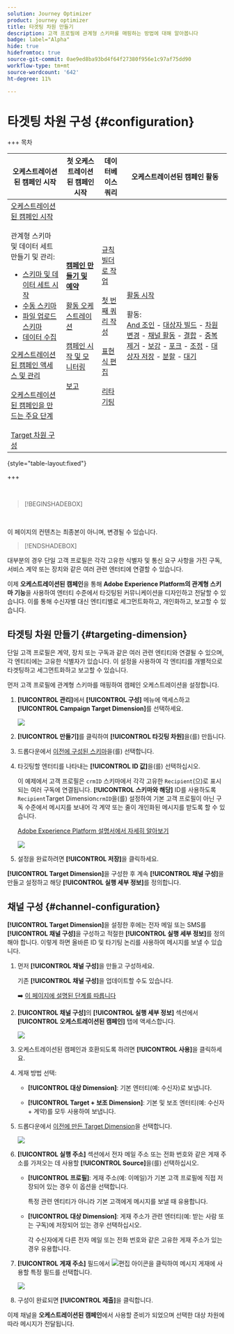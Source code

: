 ```yaml
---
solution: Journey Optimizer
product: journey optimizer
title: 타겟팅 차원 만들기
description: 고객 프로필에 관계형 스키마를 매핑하는 방법에 대해 알아봅니다
badge: label="Alpha"
hide: true
hidefromtoc: true
source-git-commit: 0ae9ed8ba93bd4f64f27380f956e1c97af75dd90
workflow-type: tm+mt
source-wordcount: '642'
ht-degree: 11%

---
```



# 타겟팅 차원 구성 {#configuration}

+++ 목차

| 오케스트레이션된 캠페인 시작 | 첫 오케스트레이션된 캠페인 시작 | 데이터베이스 쿼리 | 오케스트레이션된 캠페인 활동 |
|---|---|---|---|
| [오케스트레이션된 캠페인 시작](gs-orchestrated-campaigns.md)<br/><br/>관계형 스키마 및 데이터 세트 만들기 및 관리:</br> <ul><li>[스키마 및 데이터 세트 시작](gs-schemas.md)</li><li>[수동 스키마](manual-schema.md)</li><li>[파일 업로드 스키마](file-upload-schema.md)</li><li>[데이터 수집](ingest-data.md)</li></ul>[오케스트레이션된 캠페인 액세스 및 관리](access-manage-orchestrated-campaigns.md)<br/><br/>[오케스트레이션된 캠페인을 만드는 주요 단계](gs-campaign-creation.md)<br/><br/>[Target 차원 구성](target-dimension.md) | <b>[캠페인 만들기 및 예약](create-orchestrated-campaign.md)</b><br/><br/>[활동 오케스트레이션](orchestrate-activities.md)<br/><br/>[캠페인 시작 및 모니터링](start-monitor-campaigns.md)<br/><br/>[보고](reporting-campaigns.md) | [규칙 빌더로 작업](orchestrated-rule-builder.md)<br/><br/>[첫 번째 쿼리 작성](build-query.md)<br/><br/>[표현식 편집](edit-expressions.md)<br/><br/>[리타기팅](retarget.md) | [활동 시작](activities/about-activities.md)<br/><br/>활동:<br/>[And 조인](activities/and-join.md) - [대상자 빌드](activities/build-audience.md) - [차원 변경](activities/change-dimension.md) - [채널 활동](activities/channels.md) - [결합](activities/combine.md) - [중복 제거](activities/deduplication.md) - [보강](activities/enrichment.md) - [포크](activities/fork.md) - [조정](activities/reconciliation.md) - [대상자 저장](activities/save-audience.md) - [분할](activities/split.md) - [대기](activities/wait.md) |

{style="table-layout:fixed"}

+++

<br/>

>[!BEGINSHADEBOX]

</br>

이 페이지의 컨텐츠는 최종본이 아니며, 변경될 수 있습니다.

>[!ENDSHADEBOX]

대부분의 경우 단일 고객 프로필은 각각 고유한 식별자 및 통신 요구 사항을 가진 구독, 서비스 계약 또는 장치와 같은 여러 관련 엔터티에 연결할 수 있습니다.

이제 **오케스트레이션된 캠페인**&#x200B;을 통해 **Adobe Experience Platform의 관계형 스키마 기능**&#x200B;을 사용하여 엔터티 수준에서 타깃팅된 커뮤니케이션을 디자인하고 전달할 수 있습니다. 이를 통해 수신자별 대신 엔티티별로 세그먼트화하고, 개인화하고, 보고할 수 있습니다.

## 타겟팅 차원 만들기 {#targeting-dimension}

단일 고객 프로필은 계약, 장치 또는 구독과 같은 여러 관련 엔티티와 연결될 수 있으며, 각 엔티티에는 고유한 식별자가 있습니다. 이 설정을 사용하여 각 엔티티를 개별적으로 타겟팅하고 세그먼트화하고 보고할 수 있습니다.

먼저 고객 프로필에 관계형 스키마를 매핑하여 캠페인 오케스트레이션을 설정합니다.

1. **[!UICONTROL 관리]**&#x200B;에서 **[!UICONTROL 구성]** 메뉴에 액세스하고 **[!UICONTROL Campaign Target Dimension]**&#x200B;를 선택하세요.

   ![](assets/target-dimension-1.png)

1. **[!UICONTROL 만들기]**&#x200B;를 클릭하여 **[!UICONTROL 타깃팅 차원]**&#x200B;을(를) 만듭니다.

1. 드롭다운에서 [이전에 구성된 스키마](gs-schemas.md)&#x200B;을(를) 선택합니다.

1. 타깃팅할 엔터티를 나타내는 **[!UICONTROL ID 값]**&#x200B;을(를) 선택하십시오.

   이 예제에서 고객 프로필은 `crmID` 스키마에서 각각 고유한 `Recipient`(으)로 표시되는 여러 구독에 연결됩니다. **[!UICONTROL 스키마와 해당]** ID를 사용하도록 `Recipient`Target Dimension`crmID`을(를) 설정하여 기본 고객 프로필이 아닌 구독 수준에서 메시지를 보내어 각 계약 또는 줄이 개인화된 메시지를 받도록 할 수 있습니다.

   [Adobe Experience Platform 설명서에서 자세히 알아보기](https://experienceleague.adobe.com/en/docs/experience-platform/xdm/schema/composition#identity)

   ![](assets/target-dimension-2.png)

1. 설정을 완료하려면 **[!UICONTROL 저장]**&#x200B;을 클릭하세요.

**[!UICONTROL Target Dimension]**&#x200B;을 구성한 후 계속 **[!UICONTROL 채널 구성]**&#x200B;을 만들고 설정하고 해당 **[!UICONTROL 실행 세부 정보]**&#x200B;를 정의합니다.

## 채널 구성 {#channel-configuration}

**[!UICONTROL Target Dimension]**&#x200B;을 설정한 후에는 전자 메일 또는 SMS를 **[!UICONTROL 채널 구성]**&#x200B;을 구성하고 적절한 **[!UICONTROL 실행 세부 정보]**&#x200B;를 정의해야 합니다. 이렇게 하면 올바른 ID 및 타기팅 논리를 사용하여 메시지를 보낼 수 있습니다.

1. 먼저 **[!UICONTROL 채널 구성]**&#x200B;을 만들고 구성하세요.

   기존 **[!UICONTROL 채널 구성]**&#x200B;을 업데이트할 수도 있습니다.

   ➡️ [이 페이지에 설명된 단계를 따릅니다](../email/surface-personalization.md)

1. **[!UICONTROL 채널 구성]**&#x200B;의 **[!UICONTROL 실행 세부 정보]** 섹션에서 **[!UICONTROL 오케스트레이션된 캠페인]** 탭에 액세스합니다.

   ![](assets/target-dimension-3.png)

1. 오케스트레이션된 캠페인과 호환되도록 하려면 **[!UICONTROL 사용]**&#x200B;을 클릭하세요.

1. 게재 방법 선택:

   * **[!UICONTROL 대상 Dimension]**: 기본 엔터티(예: 수신자)로 보냅니다.

   * **[!UICONTROL Target + 보조 Dimension]**: 기본 및 보조 엔터티(예: 수신자 + 계약)를 모두 사용하여 보냅니다.

1. 드롭다운에서 [이전에 만든 Target Dimension](#targeting-dimension)을 선택합니다.

   ![](assets/target-dimension-4.png)

1. **[!UICONTROL 실행 주소]** 섹션에서 전자 메일 주소 또는 전화 번호와 같은 게재 주소를 가져오는 데 사용할 **[!UICONTROL Source]**&#x200B;을(를) 선택하십시오.

   * **[!UICONTROL 프로필]**: 게재 주소(예: 이메일)가 기본 고객 프로필에 직접 저장되어 있는 경우 이 옵션을 선택합니다.

     특정 관련 엔티티가 아니라 기본 고객에게 메시지를 보낼 때 유용합니다.

   * **[!UICONTROL 대상 Dimension]**: 게재 주소가 관련 엔터티(예: 받는 사람 또는 구독)에 저장되어 있는 경우 선택하십시오.

     각 수신자에게 다른 전자 메일 또는 전화 번호와 같은 고유한 게재 주소가 있는 경우 유용합니다.

1. **[!UICONTROL 게재 주소]** 필드에서 ![편집 아이콘](assets/do-not-localize/edit.svg)을 클릭하여 메시지 게재에 사용할 특정 필드를 선택합니다.

   ![](assets/target-dimension-4.png)

1. 구성이 완료되면 **[!UICONTROL 제출]**&#x200B;을 클릭합니다.

이제 채널을 **오케스트레이션된 캠페인**&#x200B;에서 사용할 준비가 되었으며 선택한 대상 차원에 따라 메시지가 전달됩니다.
